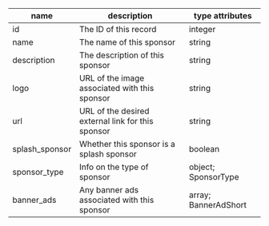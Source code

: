 | name           | description                                       | type  attributes     |
|----------------|---------------------------------------------------|----------------------|
| id             | The ID of this record                             | integer              |
| name           | The name of this sponsor                          | string               |
| description    | The description of this sponsor                   | string               |
| logo           | URL of the image associated with this sponsor     | string               |
| url            | URL of the desired external link for this sponsor | string               |
| splash_sponsor | Whether this sponsor is a splash sponsor          | boolean              |
| sponsor_type   | Info on the type of sponsor                       | object; SponsorType  |
| banner_ads     | Any banner ads associated with this sponsor       | array; BannerAdShort |